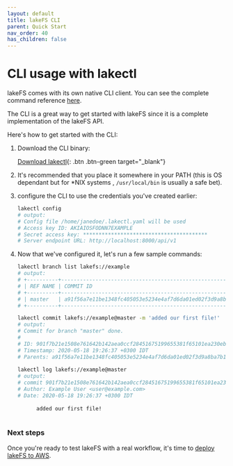 ```yaml
---
layout: default
title: lakeFS CLI
parent: Quick Start
nav_order: 40
has_children: false
---
```


# CLI usage with lakectl
  
  lakeFS comes with its own native CLI client. You can see the complete command reference [here](../reference/commands.md).
  
  The CLI is a great way to get started with lakeFS since it is a complete implementation of the lakeFS API.
  
  Here's how to get started with the CLI:
  
  1. Download the CLI binary:
  
     [Download lakectl](../downloads.md){: .btn .btn-green target="_blank"}
  
  
  1. It's recommended that you place it somewhere in your PATH (this is OS dependant but for *NIX systems , `/usr/local/bin` is usually a safe bet).
  1. configure the CLI to use the credentials you've created earlier:
  
     ```bash
     lakectl config
     # output:
     # Config file /home/janedoe/.lakectl.yaml will be used
     # Access key ID: AKIAIOSFODNN7EXAMPLE
     # Secret access key: ****************************************
     # Server endpoint URL: http://localhost:8000/api/v1
     ```
  
  1. Now that we've configured it, let's run a few sample commands:
  
     ```bash
     lakectl branch list lakefs://example
     # output:
     # +----------+------------------------------------------------------------------+
     # | REF NAME | COMMIT ID                                                        |
     # +----------+------------------------------------------------------------------+
     # | master   | a91f56a7e11be1348fc405053e5234e4af7d6da01ed02f3d9a8ba7b1f71499c8 |
     # +----------+------------------------------------------------------------------+
     
     lakectl commit lakefs://example@master -m 'added our first file!'
     # output:
     # Commit for branch "master" done.
     # 
     # ID: 901f7b21e1508e761642b142aea0ccf28451675199655381f65101ea230ebb87
     # Timestamp: 2020-05-18 19:26:37 +0300 IDT
     # Parents: a91f56a7e11be1348fc405053e5234e4af7d6da01ed02f3d9a8ba7b1f71499c8
  
     lakectl log lakefs://example@master
     # output:  
     # commit 901f7b21e1508e761642b142aea0ccf28451675199655381f65101ea230ebb87
     # Author: Example User <user@example.com>
     # Date: 2020-05-18 19:26:37 +0300 IDT
       
           added our first file!
       
     ```
  
### Next steps

Once you're ready to test lakeFS with a real workflow, it's time to [deploy lakeFS to AWS](../deploying/index.md).
